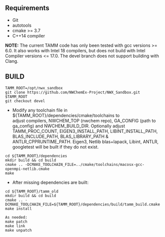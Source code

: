 
Requirements
------------
- Git
- autotools 
- cmake >= 3.7
- C++14 compiler

**NOTE:** The current TAMM code has only been tested with gcc versions >= 6.0.
It also works with Intel 18 compilers, but does not build with Intel Compiler versions <= 17.0.  The devel branch does not support building with Clang.


BUILD
-----

```
TAMM_ROOT=/opt/nwx_sandbox  
git clone https://github.com/NWChemEx-Project/NWX_Sandbox.git $TAMM_ROOT  
git checkout devel
```

- Modify any toolchain file in ${TAMM_ROOT}/dependencies/cmake/toolchains to  
  adjust compilers, NWCHEM_TOP (nwchem repo), GA_CONFIG (path to ga_config) and NWCHEM_BUILD_DIR.
  Optionally adjust TAMM_PROC_COUNT, EIGEN3_INSTALL_PATH, LIBINT_INSTALL_PATH, 
  BLAS_INCLUDE_PATH, BLAS_LIBRARY_PATH & ANTLR_CPPRUNTIME_PATH. 
  Eigen3, Netlib blas+lapack, Libint, ANTLR, googletest will be
  built if they do not exist.

```
cd ${TAMM_ROOT}/dependencies  
mkdir build && cd build  
cmake .. -DCMAKE_TOOLCHAIN_FILE=../cmake/toolchains/macosx-gcc-openmpi-netlib.cmake
make  
```

- After missing dependencies are built:

```
cd ${TAMM_ROOT}/tamm_old  
mkdir build && cd build  
cmake .. -DCMAKE_TOOLCHAIN_FILE=${TAMM_ROOT}/dependencies/build/tamm_build.cmake  
make install

As needed:
make patch
make link
make unpatch
```
